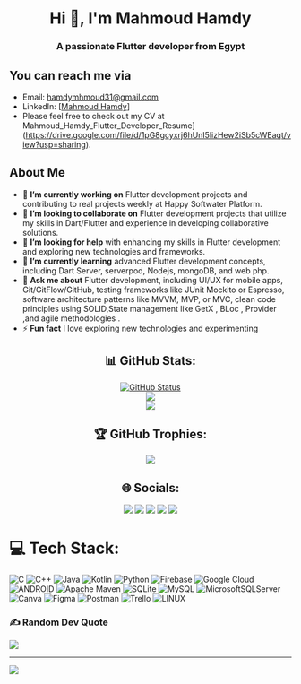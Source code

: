 <h1 align="center">Hi 👋, I'm Mahmoud Hamdy </h1>
<h3 align="center">A passionate Flutter developer from Egypt</h3>

## You can reach me via
- Email: hamdymhmoud31@gmail.com
- LinkedIn: [[Mahmoud Hamdy](https://www.linkedin.com/in/mahmoud-hamdy-9505bb201/)]
- Please feel free to check out my CV at Mahmoud_Hamdy_Flutter_Developer_Resume](https://drive.google.com/file/d/1pG8gcyxrj6hUnI5lizHew2iSb5cWEaqt/view?usp=sharing).
## About Me
 - 🔭 **I’m currently working on** Flutter development projects and contributing to real projects weekly at Happy Softwater Platform.<br>
 - 👯    **I’m looking to collaborate on** Flutter development projects that utilize my skills in Dart/Flutter and experience in developing collaborative solutions.<br>
 - 🤝 **I’m looking for help** with enhancing my skills in Flutter development and exploring new technologies and frameworks.<br>
 - 🌱 **I’m currently learning** advanced Flutter development concepts, including Dart Server, serverpod, Nodejs, mongoDB, and web php.<br>
 - 💬 **Ask me about** Flutter development, including UI/UX for mobile apps, Git/GitFlow/GitHub, testing frameworks like JUnit Mockito or Espresso, software architecture patterns like MVVM, MVP, or MVC, clean code principles using SOLID,State management like GetX , BLoc , Provider ,and agile methodologies .<br>
 - ⚡ **Fun fact** I love exploring new technologies and experimenting

<div align="center">
    <h2>📊 GitHub Stats:</h2>
    <a href="https://github.com/mahmoudmavia19"><img alt="GitHub Status" src="https://github-readme-stats.vercel.app/api?username=mahmoudmavia19&theme=default&show_icons=true&include_all_commits=true&count_private=true"/></a><br>
    <img src="https://github-readme-streak-stats.herokuapp.com/?user=mahmoudmavia19&theme=default&hide_border=false"><br>
    <img src="https://github-readme-stats.vercel.app/api/top-langs/?username=mahmoudmavia19&theme=default&hide_border=false&include_all_commits=true&count_private=false&layout=compact"><br>
    <h2>🏆 GitHub Trophies:</h2>
    <img src="https://github-profile-trophy.vercel.app/?username=mahmoudmavia19&theme=monokai&no-frame=false&no-bg=true&margin-w=4"><br>
    <h2>🌐 Socials:</h2>
    <a href="https://behance.net/mahmoudmavia19"><img src="https://img.shields.io/badge/Behance-1769ff?logo=behance&logoColor=white"></a>
    <a href="https://facebook.com/mahmoudmavia19"><img src="https://img.shields.io/badge/Facebook-%231877F2.svg?logo=Facebook&logoColor=white"></a>
    <a href="https://instagram.com/mahmoudmavia19"><img src="https://img.shields.io/badge/Instagram-%23E4405F.svg?logo=Instagram&logoColor=white"></a>
    <a href="https://linkedin.com/in/mahmoudmavia19"><img src="https://img.shields.io/badge/LinkedIn-%230077B5.svg?logo=linkedin&logoColor=white"></a>
    <a href="https://twitter.com/mahmoudmavia19"><img src="https://img.shields.io/badge/Twitter-%231DA1F2.svg?logo=Twitter&logoColor=white"></a>
</div>


# 💻 Tech Stack:
![C](https://img.shields.io/badge/c-%2300599C.svg?style=plastic&logo=c&logoColor=white) ![C++](https://img.shields.io/badge/c++-%2300599C.svg?style=plastic&logo=c%2B%2B&logoColor=white) ![Java](https://img.shields.io/badge/java-%23ED8B00.svg?style=plastic&logo=java&logoColor=white) ![Kotlin](https://img.shields.io/badge/kotlin-%230095D5.svg?style=plastic&logo=kotlin&logoColor=white) ![Python](https://img.shields.io/badge/python-3670A0?style=plastic&logo=python&logoColor=ffdd54) ![Firebase](https://img.shields.io/badge/firebase-%23039BE5.svg?style=plastic&logo=firebase) ![Google Cloud](https://img.shields.io/badge/Google%20Cloud-%234285F4.svg?style=plastic&logo=google-cloud&logoColor=white) ![ANDROID](https://img.shields.io/badge/android-%2320232a.svg?style=plastic&logo=android&logoColor=%a4c639) ![Apache Maven](https://img.shields.io/badge/Apache%20Maven-C71A36?style=plastic&logo=Apache%20Maven&logoColor=white) ![SQLite](https://img.shields.io/badge/sqlite-%2307405e.svg?style=plastic&logo=sqlite&logoColor=white) ![MySQL](https://img.shields.io/badge/mysql-%2300f.svg?style=plastic&logo=mysql&logoColor=white) ![MicrosoftSQLServer](https://img.shields.io/badge/Microsoft%20SQL%20Sever-CC2927?style=plastic&logo=microsoft%20sql%20server&logoColor=white) ![Canva](https://img.shields.io/badge/Canva-%2300C4CC.svg?style=plastic&logo=Canva&logoColor=white) 	![Figma](https://img.shields.io/badge/figma-%23F24E1E.svg?style=plastic&logo=figma&logoColor=white) ![Postman](https://img.shields.io/badge/Postman-FF6C37?style=plastic&logo=postman&logoColor=white) ![Trello](https://img.shields.io/badge/Trello-%23026AA7.svg?style=plastic&logo=Trello&logoColor=white) ![LINUX](https://img.shields.io/badge/Linux-FCC624?style=plastic&logo=linux&logoColor=black)

### ✍️ Random Dev Quote
![](https://quotes-github-readme.vercel.app/api?type=horizontal&theme=radical)

---
[![](https://visitcount.itsvg.in/api?id=mahmoudmavia19&icon=5&color=12)](https://visitcount.itsvg.in)

<!-- Proudly created with GPRM ( https://gprm.itsvg.in ) -->
